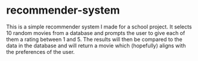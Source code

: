 # recommender-system
This is a simple recommender system I made for a school project.
It selects 10 random movies from a database and prompts the user to give each of them a rating between 1 and 5.
The results will then be compared to the data in the database and will return a movie which (hopefully) aligns with the preferences of the user.
